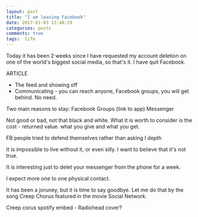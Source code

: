```yaml
---
layout: post
title: "I am leaving Facebook"
date: 2017-01-03 13:48:29
categories: posts
comments: true
tags:  life
---
```


Today it has been 2 weeks since I have requested my account deletion on one of the world's biggest social media, so that's it. I have quit Facebook.

ARTICLE

 - The feed and showing off
 - Communicating - you can reach anyone, Facebook groups, you will get behind. No need.

 Two main reasons to stay:
 Facebook Groups (link to app)
 Messenger

 Not good or bad, not that black and white. What it is worth to consider is the cost - returned value. what you give and what you get.

FB people tried to defend themselves rather than asking I depth

 It is impossible to live without it, or even silly. I want to believe that it's not true. 

It is interesting just to delet your messenger from the phone for a week. 

 I expect more one to one physical contact.

It has been a joruney, but it is time to say goodbye. Let me do that by the song Creep Chorus featured in the movie Social Network.

Creep corus spotify embed - Radiohead cover?

